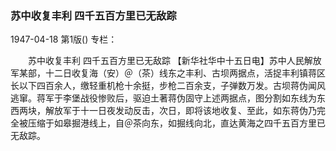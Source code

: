 ### 苏中收复丰利  四千五百方里已无敌踪

1947-04-18
第1版()
专栏：

　　苏中收复丰利
    四千五百方里已无敌踪
    【新华社华中十五日电】苏中人民解放军某部，十二日收复海（安）＠（茶）线东之丰利、古坝两据点，活捉丰利镇蒋区长以下四百余人，缴轻重机枪十余挺，步枪二百余支，子弹数万发。古坝蒋伪闻风逃窜。蒋军于李堡战役惨败后，驱迫土著蒋伪固守上述两据点，图分割如东线为东西两块，解放军于十一日夜发动反击，次日，即将该地收复、至此，如东蒋伪乃完全被压缩于如皋掘港线上，自＠茶向东，如掘线向北，直达黄海之四千五百方里已无敌踪。

